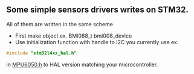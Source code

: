 ## Some simple sensors drivers writes on STM32. 
All of them are written in the same scheme 
- First make object ex. BMI088_t bmi008_device  
- Use initialization function with handle to I2C you currently use ex. 
``` c
#include "stm32l4xx_hal.h"
```
in [MPU6050.h](/home/fryderyk/MPU6050/mpu6050/MPU6050/Core/Inc/MPU6050.h)  to HAL version matching your microcontroller.


